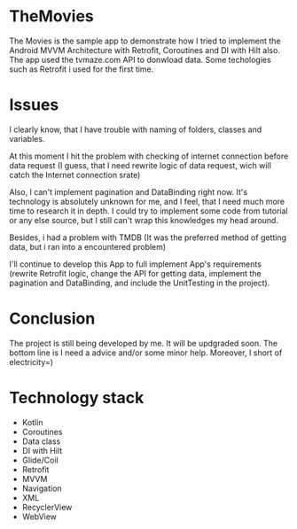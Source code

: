 # TheMovies
The Movies is the sample app to demonstrate how I tried to implement the Android MVVM Architecture with Retrofit, Coroutines and DI with Hilt also.
The app used the tvmaze.com  API to donwload data. Some techologies such as  Retrofit i used for the first time. 

# Issues
I clearly know, that I have trouble with naming of folders, classes and variables.
 
At this moment I hit the problem with checking of internet connection before data request (I guess, that I need rewrite logic of data request, wich will catch the Internet connection srate)
 
Also, I can't implement pagination and DataBinding right now. It's technology is absolutely unknown for me, and I feel, that I need much more time to research it in depth. 
I could try to implement some code from tutorial or any else source, but I still can't wrap this knowledges my head around.
 
Besides, i had a problem with TMDB (It was the preferred method of getting data, but i ran into a encountered problem)

I'll continue to develop this App to full implement App's requirements (rewrite Retrofit logic, change the API for getting data, implement the pagination and DataBinding, and include the UnitTesting in the project).

# Conclusion
The project is still being developed by me. It will be updgraded soon. The bottom line is I need a advice and/or some minor help. Moreover, I short of electricity=)

# Technology stack
- Kotlin
- Coroutines
- Data class
- DI with Hilt
- Glide/Coil
- Retrofit
- MVVM
- Navigation
- XML
- RecyclerView
- WebView
